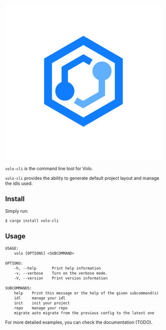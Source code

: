 ![Volo](https://github.com/cloudwego/volo/raw/main/.github/assets/logo.png?sanitize=true)

`volo-cli` is the command line tool for Volo.

`volo-cli` provides the ability to generate default project layout and manage the idls used.

## Install

Simply run:

```bash
$ cargo install volo-cli
```

## Usage

```
USAGE:
    volo [OPTIONS] <SUBCOMMAND>

OPTIONS:
    -h, --help       Print help information
    -v, --verbose    Turn on the verbose mode.
    -V, --version    Print version information

SUBCOMMANDS:
    help    Print this message or the help of the given subcommand(s)
    idl     manage your idl
    init    init your project
    repo    manage your repo
    migrate auto migrate from the previous config to the latest one
```

For more detailed examples, you can check the documentation (TODO).
